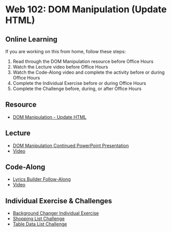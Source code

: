 # Web 102: DOM Manipulation (Update HTML)

## Online Learning
If you are working on this from home, follow these steps:

1. Read through the DOM Manipulation resource before Office Hours
1. Watch the Lecture video before Office Hours
1. Watch the Code-Along video and complete the activity before or during Office Hours
1. Complete the Individual Exercise before or during Office Hours
1. Complete the Challenge before, during, or after Office Hours

## Resource
- [DOM Manipulation - Update HTML](DomManipulationUpdateHTML.md)

## Lecture
- <a href="DomManipulationContinuedOld.pptx" target="_blank">DOM Manipulation Continued PowerPoint Presentation</a>
- [Video](https://www.youtube.com/watch?v=fIloVxs8cxQ&list=PL1P_sExxi-9PSNwmays_UE8JYllVu7P7u&index=27&t=0s)

## Code-Along
- [Lyrics Builder Follow-Along](LyricsBuilderFollowAlongInstructions.md)
- [Video](https://www.youtube.com/watch?v=Bc0O_BovUlU&list=PL1P_sExxi-9PSNwmays_UE8JYllVu7P7u&index=28&t=0s)

## Individual Exercise & Challenges
- [Background Changer Individual Exercise](BackgroundChangerIndividualInstructions.md)
- [Shopping List Challenge](Challenges/ShoppingListChallenge.md)
- [Table Data List Challenge](Challenges/TableDataChallenge.md)